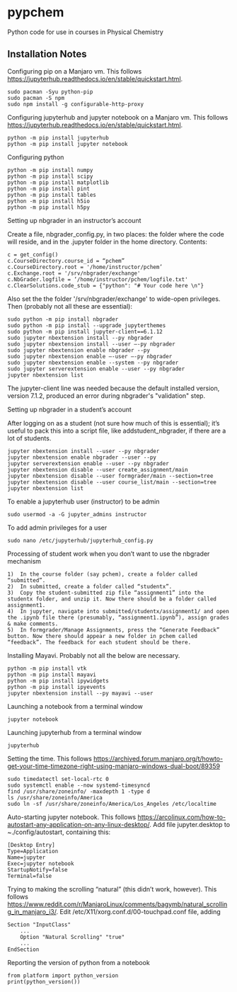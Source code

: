 # pypchem
Python code for use in courses in Physical Chemistry

## Installation Notes
Configuring pip on a Manjaro vm. This follows https://jupyterhub.readthedocs.io/en/stable/quickstart.html.

	sudo pacman -Syu python-pip
	sudo pacman -S npm
	sudo npm install -g configurable-http-proxy


Configuring jupyterhub and jupyter notebook on a Manjaro vm. This follows https://jupyterhub.readthedocs.io/en/stable/quickstart.html.

	python -m pip install jupyterhub
	python -m pip install jupyter notebook


Configuring python

	python -m pip install numpy
	python -m pip install scipy
	python -m pip install matplotlib
	python -m pip install pint
	python -m pip install tables
	python -m pip install h5io
	python -m pip install h5py


Setting up nbgrader in an instructor’s account

Create a file, nbgrader_config.py, in two places: the folder where the code will reside, and in the .jupyter folder in the home directory. Contents:

	c = get_config()
	c.CourseDirectory.course_id = “pchem”
	c.CourseDirectory.root = '/home/instructor/pchem’
	c.Exchange.root = '/srv/nbgrader/exchange'
	c.NbGrader.logfile = ‘/home/instructor/pchem/logfile.txt'
	c.ClearSolutions.code_stub = {"python": "# Your code here \n"}

Also set the the folder '/srv/nbgrader/exchange' to wide-open privileges. Then (probably not all these are essential):

	sudo python -m pip install nbgrader
	sudo python -m pip install --upgrade jupyterthemes
	sudo python -m pip install jupyter-client==6.1.12
	sudo jupyter nbextension install --py nbgrader
	sudo jupyter nbextension install --user —-py nbgrader
	sudo jupyter nbextension enable nbgrader --py
	sudo jupyter nbextension enable —-user —-py nbgrader
	sudo jupyter nbextension enable --system --py nbgrader
	sudo jupyter serverextension enable --user --py nbgrader
	jupyter nbextension list

The jupyter-client line was needed because the default installed version, version 7.1.2, produced an error during nbgrader's "validation" step.

Setting up nbgrader in a student’s account

After logging on as a student (not sure how much of this is essential); it’s useful to pack this into a script file, like addstudent_nbgrader, if there are a lot of students.

	jupyter nbextension install --user --py nbgrader
	jupyter nbextension enable nbgrader --user --py
	jupyter serverextension enable --user --py nbgrader
	jupyter nbextension disable --user create_assignment/main
	jupyter nbextension disable --user formgrader/main --section=tree
	jupyter nbextension disable --user course_list/main --section=tree
	jupyter nbextension list




To enable a jupyterhub user (instructor) to be admin

	sudo usermod -a -G jupyter_admins instructor


To add admin privileges for a user

	sudo nano /etc/jupyterhub/jupyterhub_config.py


Processing of student work when you don’t want to use the nbgrader mechanism

	1)	In the course folder (say pchem), create a folder called “submitted”.
	2)	In submitted, create a folder called “studentx”.
	3)	Copy the student-submitted zip file “assignment1” into the studentx folder, and unzip it. Now there should be a folder called assignment1.
	4)	In jupyter, navigate into submitted/studentx/assignment1/ and open the .ipynb file there (presumably, “assignment1.ipynb”), assign grades & make comments.
	5)	In formgrader/Manage Assignments, press the “Generate Feedback” button. Now there should appear a new folder in pchem called “feedback”. The feedback for each student should be there.


Installing Mayavi. Probably not all the below are necessary.

	python -m pip install vtk
	python -m pip install mayavi
	python -m pip install ipywidgets
	python -m pip install ipyevents
	jupyter nbextension install --py mayavi --user


Launching a notebook from a terminal window

	jupyter notebook

Launching jupyterhub from a terminal window

	jupyterhub


Setting the time. This follows https://archived.forum.manjaro.org/t/howto-get-your-time-timezone-right-using-manjaro-windows-dual-boot/89359

	sudo timedatectl set-local-rtc 0
	sudo systemctl enable --now systemd-timesyncd
	find /usr/share/zoneinfo/ -maxdepth 1 -type d
	ls /usr/share/zoneinfo/America
	sudo ln -sf /usr/share/zoneinfo/America/Los_Angeles /etc/localtime


Auto-starting jupyter notebook. This follows https://arcolinux.com/how-to-autostart-any-application-on-any-linux-desktop/. Add file jupyter.desktop to ~./config/autostart, containing this:

	[Desktop Entry]
	Type=Application
	Name=jupyter
	Exec=jupyter notebook
	StartupNotify=false
	Terminal=false


Trying to making the scrolling “natural” (this didn’t work, however). This follows https://www.reddit.com/r/ManjaroLinux/comments/bagymb/natural_scrolling_in_manjaro_i3/. Edit /etc/X11/xorg.conf.d/00-touchpad.conf file, adding 

	Section "InputClass"                 
		...
		Option "Natural Scrolling" "true"
		...
	EndSection


Reporting the version of python from a notebook

	from platform import python_version
	print(python_version())


